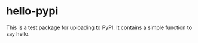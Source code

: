 # hello-pypi

This is a test package for uploading to PyPI. It contains a simple function to say hello.

